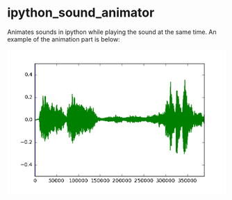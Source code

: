 # ipython_sound_animator
Animates sounds in ipython while playing the sound at the same time. An example of the animation part is below:

![Bar scrolling across beethoven](https://github.com/jakob223/ipython_sound_animator/blob/master/beethoven.gif?raw=true)

